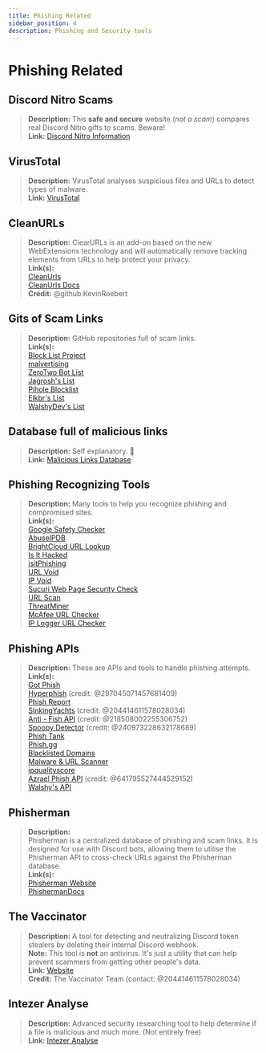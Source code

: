 ```yaml
---
title: Phishing Related 
sidebar_position: 4
description: Phishing and Security tools
---
```


# Phishing Related

## **Discord Nitro Scams**

> **Description:** This **safe and secure** website (*not a scam*) compares real Discord Nitro gifts to scams. Beware!   <br/>
**Link:** [Discord Nitro Information](https://dicsord.gq/)

## **VirusTotal**

> **Description:** VirusTotal analyses suspicious files and URLs to detect types of malware.   <br/>
**Link:** [VirusTotal](https://www.virustotal.com/gui/home/upload)

## **CleanURLs**

> **Description:** ClearURLs is an add-on based on the new WebExtensions technology and will automatically remove tracking elements from URLs to help protect your privacy.  <br/>
**Link(s):**  <br/>
[CleanUrls](https://github.com/ClearURLs/Addon)  <br/>
[CleanUrls Docs](https://docs.clearurls.xyz/latest/)  <br/>
**Credit:** @github:KevinRoebert

## **Gits of Scam Links**

> **Description:** GitHub repositories full of scam links.   <br/>
**Link(s):**  
[Block List Project](https://blocklistproject.github.io/Lists/)   <br/>
[malvertising](https://github.com/D09r/malvertising/blob/master/scam-domains.csv)   <br/>
[ZeroTwo Bot List](https://github.com/ZeroTwo-Bot/anti-fish-lists/)   <br/>
[Jagrosh's List](https://github.com/jagrosh/Vortex/tree/master/lists)   <br/>
[Pihole Blocklist](https://github.com/mhhakim/pihole-blocklist/)   <br/>
[Elkbr's List](https://github.com/elbkr/bad-websites)  <br/>
[WalshyDev's List](https://github.com/WalshyDev/Discord-bad-domains/blob/main/bad-domains.json)

## **Database full of malicious links**

> **Description:** Self explanatory. 🔢   <br/>
**Link:** [Malicious Links Database](https://urlhaus.abuse.ch/browse/)

## **Phishing Recognizing Tools**

> **Description:** Many tools to help you recognize phishing and compromised sites.  <br/>
**Link(s):** <br/>
[Google Safety Checker](https://transparencyreport.google.com/safe-browsing/search)  <br/>
[AbuseIPDB](https://www.abuseipdb.com/)  <br/>
[BrightCloud URL Lookup](https://www.brightcloud.com/tools/url-ip-lookup.php)  <br/>
[Is It Hacked](https://www.isithacked.com/)  <br/>
[isitPhishing](https://isitphishing.org/) <br/>
[URL Void](https://www.urlvoid.com/)  <br/>
[IP Void](https://www.ipvoid.com/)  <br/>
[Sucuri Web Page Security Check](https://unmask.sucuri.net/security-report/)  <br/>
[URL Scan](https://urlscan.io/)  <br/>
[ThreatMiner](https://www.threatminer.org/)  <br/>
[McAfee URL Checker](https://www.trustedsource.org/)  <br/>
[IP Logger URL Checker](https://iplogger.com/url-checker)

## Phishing APIs

> **Description:** These are APIs and tools to handle phishing attempts.   <br/>
**Link(s):** <br/>
[Got Phish](http://gotphish.com/)   <br/>
[Hyperphish](https://api.hyperphish.com/docs) (credit: @297045071457681409)   <br/>
[Phish Report](https://phish.report/)   <br/>
[SinkingYachts](https://phish.sinking.yachts/docs) (credit: @204414611578028034)  <br/>
[Anti - Fish API](https://anti-fish.bitflow.dev/) (credit: @218508002255306752)   <br/>
[Spoopy Detector](https://spoopy.oceanlord.me/) (credit: @240973228632178689)   <br/>
[Phish Tank](https://phishtank.org/)   <br/>
[Phish.gg](https://phish.gg/)  <br/>
[Blacklisted Domains](https://api.hyperphish.com/gimme-domains) <br/>
[Malware & URL Scanner](https://chrome.google.com/webstore/detail/malware-url-scanner/ianpniapgjchiheejeipopldaanbjicd) <br/>
[ipqualityscore](https://www.ipqualityscore.com/threat-feeds/malicious-url-scanner)  <br/>
[Azrael Phish API](https://phish.azrael.gg/) (credit: @641795527444529152)  <br/>
[Walshy's API](https://bad-domains.walshy.dev/)

## **Phisherman**

> **Description:**   <br/>
Phisherman is a centralized database of phishing and scam links. It is designed for use with Discord bots, allowing them to utilise the Phisherman API to cross-check URLs against the Phisherman database.   <br/>
**Link(s):**   <br/>
[Phisherman Website](https://phisherman.gg/)   <br/>
[PhishermanDocs](https://docs.phisherman.gg/)

## **The Vaccinator**

> **Description:** A tool for detecting and neutralizing Discord token stealers by deleting their internal Discord webhook. <br/>
**Note:** This tool is **not** an antivirus. It's just a utility that can help prevent scammers from getting other people's data. <br/>
**Link:** [Website](https://sketchy.tel/)  <br/>
**Credit:** The Vaccinator Team (contact: @204414611578028034)

## **Intezer Analyse**

> **Description:** Advanced security researching tool to help determine if a file is malicious and much more. (Not entirely free) <br/>
**Link:** [Intezer Analyse](https://analyze.intezer.com/)
